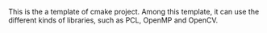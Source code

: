 This is the a template of cmake project. Among this template, it can use the different kinds of libraries, such as PCL, OpenMP and OpenCV.